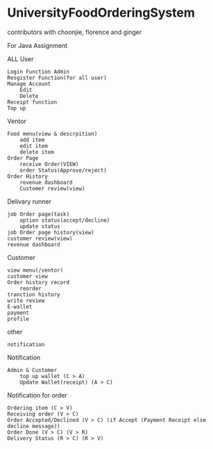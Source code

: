 # UniversityFoodOrderingSystem 
contributors with choonjie, florence and ginger

For Java Assignment

ALL User

    Login Function Admin
    Resgister Function(for all user)
    Manage Account
        Edit
        Delete
    Receipt function
    Top up

Ventor

    Food menu(view & descrpition)
        add item
        edit item
        delete item
    Order Page
        receive Order(VIEW)
        order Status(Approve/reject)
    Order History
        revenue dashboard
        Customer review(view)

Delivary runner

    job Order page(task)
        option status(accept/decline)
        update status
    job Order page history(view)
    customer review(view)
    revenue dashboard

Customer

    view menu(/ventor)
    customer view
    Order history record
        reorder
    tranction history
    write review
    E-wallet
    payment
    profile

other

    notification

Notification

    Admin & Customer
        top up wallet (C > A)
        Update Wallet(receipt) (A > C)

Notification for order

    Ordering item (C > V)
    Receiving order (V > C)
    Order Accepted/Declined (V > C) (if Accept (Payment Receipt else decline message))
    Order Done (V > C) (V > R)
    Delivery Status (R > C) (R > V)
